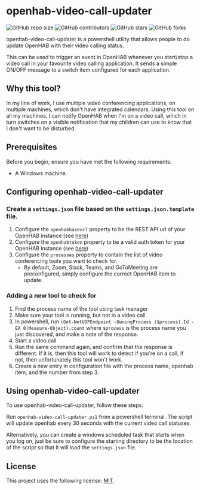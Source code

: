 # openhab-video-call-updater

![GitHub repo size](https://img.shields.io/github/repo-size/andrew-schofield/openhab-video-call-updater)
![GitHub contributors](https://img.shields.io/github/contributors/andrew-schofield/openhab-video-call-updater)
![GitHub stars](https://img.shields.io/github/stars/andrew-schofield/openhab-video-call-updater?style=social)
![GitHub forks](https://img.shields.io/github/forks/andrew-schofield/openhab-video-call-updater?style=social)

openhab-video-call-updater is a powershell utility that allows people to do update OpenHAB with their video calling status.

This can be used to trigger an event in OpenHAB whenever you start/stop a video call in your favourite video calling application. It sends a simple ON/OFF message to a switch item configured for each application.

## Why this tool?

In my line of work, I use multiple video conferencing applications, on multiple machines, which don't have integrated calendars. Using this tool on all my machines, I can notify OpenHAB when I'm on a video call, which in turn switches on a visible notification that my children can use to know that I don't want to be disturbed.


## Prerequisites

Before you begin, ensure you have met the following requirements:
* A Windows machine.

## Configuring openhab-video-call-updater

### Create a `settings.json` file based on the `settings.json.template` file.

1. Configure the `openhabbaseurl` property to be the REST API url of your OpenHAB instance (see [here](https://www.openhab.org/docs/configuration/restdocs.html))
2. Configure the `openhabtoken` property to be a valid auth token for your OpenHAB instance (see [here](https://www.openhab.org/docs/configuration/apitokens.html))
3. Configure the `processes` property to contain the list of video conferencing tools you want to check for.
    - By default, Zoom, Slack, Teams, and GoToMeeting are preconfigured, simply configure the correct OpenHAB item to update.

### Adding a new tool to check for

1. Find the process name of the tool using task manager
2. Make sure your tool is running, but not in a video call
3. In powershell, run `(Get-NetUDPEndpoint -OwningProcess ($process).Id -EA 0|Measure-Object).count` where `$process` is the process name you just discovered, and make a note of the response.
4. Start a video call
5. Run the same command again, and confirm that the response is different. If it is, then this tool will work to detect if you're on a call, if not, then unfortunately this tool won't work.
6. Create a new entry in configuration file with the process name, openhab item, and the number from step 3.

## Using openhab-video-call-updater

To use openhab-video-call-updater, follow these steps:

Run `openhab-video-call-updater.ps1` from a powershell terminal. The script will update openhab every 30 seconds with the current video call statuses.

Alternatively, you can create a windows scheduled task that starts when you log on, just be sure to configure the starting directory to be the location of the script so that it will load the `settings.json` file.


## License

This project uses the following license: [MIT](https://choosealicense.com/licenses/mit/).